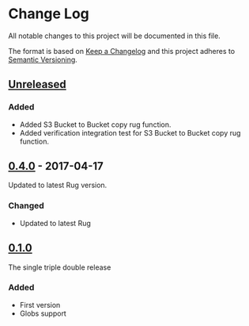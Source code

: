 # Change Log

All notable changes to this project will be documented in this file.

The format is based on [Keep a Changelog](http://keepachangelog.com/)
and this project adheres to [Semantic Versioning](http://semver.org/).

## [Unreleased]

[Unreleased]: https://github.com/atomist/rug/compare/0.4.0...HEAD

### Added

-   Added S3 Bucket to Bucket copy rug function.
-   Added verification integration test for S3 Bucket to Bucket copy rug function.

## [0.4.0] - 2017-04-17

[0.4.0]: https://github.com/atomist/rug-functions-aws/compare/0.1.0...0.4.0

Updated to latest Rug version.

### Changed

-   Updated to latest Rug

## [0.1.0]

The single triple double release

[0.1.0]: https://github.com/atomist/rug-functions-aws/compare/363a2c4...0.1.0

### Added

-   First version
-   Globs support

